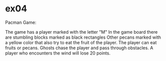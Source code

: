 # ex04
Pacman Game:

The game has a player marked with the letter "M"
In the game board there are stumbling blocks marked as black rectangles
Other pecans marked with a yellow color that also try to eat the fruit of the player.
The player can eat fruits or pecans.
Ghosts chase the player and pass through obstacles.
A player who encounters the wind will lose 20 points.
